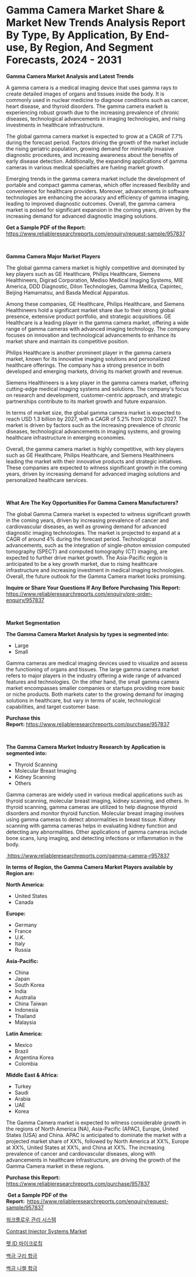 <p><h1>Gamma Camera Market Share & Market New Trends Analysis Report By Type, By Application, By End-use, By Region, And Segment Forecasts, 2024 - 2031</h1></p><p><strong>Gamma Camera Market Analysis and Latest Trends</strong></p>
<p><p>A gamma camera is a medical imaging device that uses gamma rays to create detailed images of organs and tissues inside the body. It is commonly used in nuclear medicine to diagnose conditions such as cancer, heart disease, and thyroid disorders. The gamma camera market is experiencing robust growth due to the increasing prevalence of chronic diseases, technological advancements in imaging technologies, and rising investments in healthcare infrastructure.</p><p>The global gamma camera market is expected to grow at a CAGR of 7.7% during the forecast period. Factors driving the growth of the market include the rising geriatric population, growing demand for minimally invasive diagnostic procedures, and increasing awareness about the benefits of early disease detection. Additionally, the expanding applications of gamma cameras in various medical specialties are fueling market growth. </p><p>Emerging trends in the gamma camera market include the development of portable and compact gamma cameras, which offer increased flexibility and convenience for healthcare providers. Moreover, advancements in software technologies are enhancing the accuracy and efficiency of gamma imaging, leading to improved diagnostic outcomes. Overall, the gamma camera market is poised for significant expansion in the coming years, driven by the increasing demand for advanced diagnostic imaging solutions.</p></p>
<p><strong>Get a Sample PDF of the Report:&nbsp;</strong> <a href="https://www.reliableresearchreports.com/enquiry/request-sample/957837">https://www.reliableresearchreports.com/enquiry/request-sample/957837</a></p>
<p>&nbsp;</p>
<p><strong>Gamma Camera Major Market Players</strong></p>
<p><p>The global gamma camera market is highly competitive and dominated by key players such as GE Healthcare, Philips Healthcare, Siemens Healthineers, Digirad Corporation, Mediso Medical Imaging Systems, MIE America, DDD Diagnostic, Dilon Technologies, Gamma Medica, Capintec, Beijing Hamamatsu, and Basda Medical Apparatus.</p><p>Among these companies, GE Healthcare, Philips Healthcare, and Siemens Healthineers hold a significant market share due to their strong global presence, extensive product portfolio, and strategic acquisitions. GE Healthcare is a leading player in the gamma camera market, offering a wide range of gamma cameras with advanced imaging technology. The company focuses on innovation and technological advancements to enhance its market share and maintain its competitive position.</p><p>Philips Healthcare is another prominent player in the gamma camera market, known for its innovative imaging solutions and personalized healthcare offerings. The company has a strong presence in both developed and emerging markets, driving its market growth and revenue.</p><p>Siemens Healthineers is a key player in the gamma camera market, offering cutting-edge medical imaging systems and solutions. The company's focus on research and development, customer-centric approach, and strategic partnerships contribute to its market growth and future expansion.</p><p>In terms of market size, the global gamma camera market is expected to reach USD 1.3 billion by 2027, with a CAGR of 5.2% from 2020 to 2027. The market is driven by factors such as the increasing prevalence of chronic diseases, technological advancements in imaging systems, and growing healthcare infrastructure in emerging economies.</p><p>Overall, the gamma camera market is highly competitive, with key players such as GE Healthcare, Philips Healthcare, and Siemens Healthineers leading the market with their innovative products and strategic initiatives. These companies are expected to witness significant growth in the coming years, driven by increasing demand for advanced imaging solutions and personalized healthcare services.</p></p>
<p>&nbsp;</p>
<p><strong>What Are The Key Opportunities For Gamma Camera Manufacturers?</strong></p>
<p><p>The global Gamma Camera market is expected to witness significant growth in the coming years, driven by increasing prevalence of cancer and cardiovascular diseases, as well as growing demand for advanced diagnostic imaging technologies. The market is projected to expand at a CAGR of around 4% during the forecast period. Technological advancements, such as the integration of single-photon emission computed tomography (SPECT) and computed tomography (CT) imaging, are expected to further drive market growth. The Asia-Pacific region is anticipated to be a key growth market, due to rising healthcare infrastructure and increasing investment in medical imaging technologies. Overall, the future outlook for the Gamma Camera market looks promising.</p></p>
<p><strong>Inquire or Share Your Questions If Any Before Purchasing This Report:</strong> <a href="https://www.reliableresearchreports.com/enquiry/pre-order-enquiry/957837">https://www.reliableresearchreports.com/enquiry/pre-order-enquiry/957837</a></p>
<p>&nbsp;</p>
<p><strong>Market Segmentation</strong></p>
<p><strong>The Gamma Camera Market Analysis by types is segmented into:</strong></p>
<p><ul><li>Large</li><li>Small</li></ul></p>
<p><p>Gamma cameras are medical imaging devices used to visualize and assess the functioning of organs and tissues. The large gamma camera market refers to major players in the industry offering a wide range of advanced features and technologies. On the other hand, the small gamma camera market encompasses smaller companies or startups providing more basic or niche products. Both markets cater to the growing demand for imaging solutions in healthcare, but vary in terms of scale, technological capabilities, and target customer base.</p></p>
<p><strong>Purchase this Report:&nbsp;</strong><a href="https://www.reliableresearchreports.com/purchase/957837">https://www.reliableresearchreports.com/purchase/957837</a></p>
<p>&nbsp;</p>
<p><strong>The Gamma Camera Market Industry Research by Application is segmented into:</strong></p>
<p><ul><li>Thyroid Scanning</li><li>Molecular Breast Imaging</li><li>Kidney Scanning</li><li>Others</li></ul></p>
<p><p>Gamma cameras are widely used in various medical applications such as thyroid scanning, molecular breast imaging, kidney scanning, and others. In thyroid scanning, gamma cameras are utilized to help diagnose thyroid disorders and monitor thyroid function. Molecular breast imaging involves using gamma cameras to detect abnormalities in breast tissue. Kidney scanning with gamma cameras helps in evaluating kidney function and detecting any abnormalities. Other applications of gamma cameras include bone scans, lung imaging, and detecting infections or inflammation in the body.</p></p>
<p><a href="https://www.reliableresearchreports.com/gamma-camera-r957837">&nbsp;https://www.reliableresearchreports.com/gamma-camera-r957837</a></p>
<p><strong>In terms of Region, the Gamma Camera Market Players available by Region are:</strong></p>
<p>
    <p> <strong> North America: </strong>
        <ul>
            <li>United States</li>
            <li>Canada</li>
        </ul>
        </p> 
    <p> <strong> Europe: </strong>
        <ul>
            <li>Germany</li>
            <li>France</li>
            <li>U.K.</li>
            <li>Italy</li>
            <li>Russia</li>
        </ul>
        </p> 
    <p> <strong> Asia-Pacific: </strong>
        <ul>
            <li>China</li>
            <li>Japan</li>
            <li>South Korea</li>
            <li>India</li>
            <li>Australia</li>
            <li>China Taiwan</li>
            <li>Indonesia</li>
            <li>Thailand</li>
            <li>Malaysia</li>
        </ul>
        </p> 
    <p> <strong> Latin America: </strong>
        <ul>
            <li>Mexico</li>
            <li>Brazil</li>
            <li>Argentina Korea</li>
            <li>Colombia</li>
        </ul>
        </p> 
    <p> <strong> Middle East & Africa: </strong>
        <ul>
            <li>Turkey</li>
            <li>Saudi</li>
            <li>Arabia</li>
            <li>UAE</li>
            <li>Korea</li>
        </ul>
    </p>
    </p>
<p><p>The Gamma Camera market is expected to witness considerable growth in the regions of North America (NA), Asia-Pacific (APAC), Europe, United States (USA) and China. APAC is anticipated to dominate the market with a projected market share of XX%, followed by North America at XX%, Europe at XX%, United States at XX%, and China at XX%. The increasing prevalence of cancer and cardiovascular diseases, along with advancements in healthcare infrastructure, are driving the growth of the Gamma Camera market in these regions.</p></p>
<p><strong>Purchase this Report: </strong><a href="https://www.reliableresearchreports.com/purchase/957837">https://www.reliableresearchreports.com/purchase/957837</a></p>
<p>&nbsp;<strong>Get a Sample PDF of the Report:&nbsp;&nbsp;</strong><a href="https://www.reliableresearchreports.com/enquiry/request-sample/957837">https://www.reliableresearchreports.com/enquiry/request-sample/957837</a></p>
<p><strong></strong></p>
<p><p><a href="https://medium.com/@jomosley1999/%EC%9B%8C%ED%81%AC%ED%94%8C%EB%A1%9C%EC%9A%B0-%EA%B4%80%EB%A6%AC-%EC%8B%9C%EC%8A%A4%ED%85%9C-%EC%8B%9C%EC%9E%A5-%EA%B7%9C%EB%AA%A8-%EB%B0%8F-%EC%8B%9C%EC%9E%A5-%EB%8F%99%ED%96%A5-%EC%A0%84%EC%B2%B4-%EC%82%B0%EC%97%85-%EA%B0%9C%EC%9A%94-2024%EB%85%84%EB%B6%80%ED%84%B0-2031%EB%85%84%EA%B9%8C%EC%A7%80-39b79ccc88ec">워크플로우 관리 시스템</a></p><p><a href="https://github.com/dx0328/Market-Research-Report-List-2/blob/main/contrast-injector-systems-market.md">Contrast Injector Systems Market</a></p><p><a href="https://medium.com/@jodyomenick905/%EC%95%A0%EC%99%84-%EB%8F%99%EB%AC%BC-id-%EB%A7%88%EC%9D%B4%ED%81%AC%EB%A1%9C%EC%B9%A9-%EC%8B%9C%EC%9E%A5-%EA%B7%9C%EB%AA%A8-%EB%B0%8F-%EC%8B%9C%EC%9E%A5-%EB%8F%99%ED%96%A5-%EC%99%84%EB%B2%BD%ED%95%9C-%EC%82%B0%EC%97%85-%EA%B0%9C%EC%9A%94-2024%EB%85%84%EB%B6%80%ED%84%B0-2031%EB%85%84%EA%B9%8C%EC%A7%80-bc75e1d90aae">펫 ID 마이크로칩</a></p><p><a href="https://github.com/sammyUltyylrich9067856/Market-Research-Report-List-1/blob/main/384089844789.md">백금 구리 합금</a></p><p><a href="https://github.com/trmesnao7959541/Market-Research-Report-List-2/blob/main/906207544790.md">백금 니켈 합금</a></p></p>